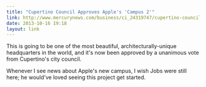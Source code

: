 ```yaml
---
title: "Cupertino Council Approves Apple's 'Campus 2'"
link: http://www.mercurynews.com/business/ci_24319747/cupertino-council-clears-huge-apple-spaceship-campus-liftoff
date: 2013-10-16 19:18
layout: link
---
```

This is going to be one of the most beautiful, architecturally-unique headquarters in the world, and it's now been approved by a unanimous vote from Cupertino's city council.

Whenever I see news about Apple's new campus, I wish Jobs were still here; he would've loved seeing this project get started.
